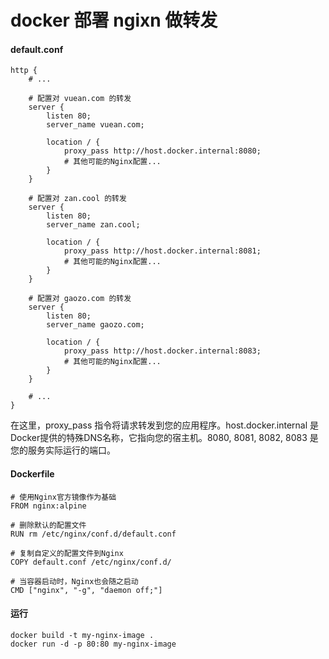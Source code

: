 # docker 部署 ngixn 做转发
#### default.conf
```
http {
    # ...

    # 配置对 vuean.com 的转发
    server {
        listen 80;
        server_name vuean.com;

        location / {
            proxy_pass http://host.docker.internal:8080;
            # 其他可能的Nginx配置...
        }
    }

    # 配置对 zan.cool 的转发
    server {
        listen 80;
        server_name zan.cool;

        location / {
            proxy_pass http://host.docker.internal:8081;
            # 其他可能的Nginx配置...
        }
    }

    # 配置对 gaozo.com 的转发
    server {
        listen 80;
        server_name gaozo.com;

        location / {
            proxy_pass http://host.docker.internal:8083;
            # 其他可能的Nginx配置...
        }
    }

    # ...
}

```

在这里，proxy_pass 指令将请求转发到您的应用程序。host.docker.internal 是Docker提供的特殊DNS名称，它指向您的宿主机。8080, 8081, 8082, 8083 是您的服务实际运行的端口。

#### Dockerfile
```
# 使用Nginx官方镜像作为基础
FROM nginx:alpine

# 删除默认的配置文件
RUN rm /etc/nginx/conf.d/default.conf

# 复制自定义的配置文件到Nginx
COPY default.conf /etc/nginx/conf.d/

# 当容器启动时，Nginx也会随之启动
CMD ["nginx", "-g", "daemon off;"]
```

#### 运行
```
docker build -t my-nginx-image .
docker run -d -p 80:80 my-nginx-image
```

